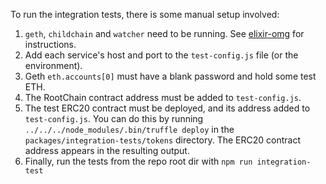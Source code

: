 To run the integration tests, there is some manual setup involved:
1. `geth`, `childchain` and `watcher` need to be running. See [elixir-omg](https://github.com/omisego/elixir-omg) for instructions.
2. Add each service's host and port to the `test-config.js` file (or the environment).
3. Geth `eth.accounts[0]` must have a blank password and hold some test ETH.
4. The RootChain contract address must be added to `test-config.js`.
5. The test ERC20 contract must be deployed, and its address added to `test-config.js`. You can do this by running `../../../node_modules/.bin/truffle deploy` in the `packages/integration-tests/tokens` directory. The ERC20 contract address appears in the resulting output.
6. Finally, run the tests from the repo root dir with `npm run integration-test`